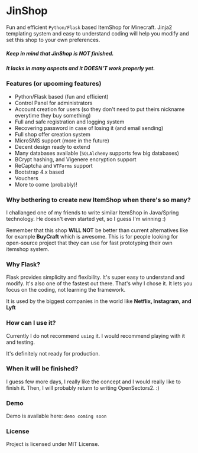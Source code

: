 # JinShop
Fun and efficient `Python/Flask` based ItemShop for Minecraft.
Jinja2 templating system and easy to understand coding will help you
modify and set this shop to your own preferences.

##### Keep in mind that JinShop is NOT finished.

##### It lacks in many aspects and it DOESN'T work properly yet.

### Features (or upcoming features)
- Python/Flask based (fun and efficient)
- Control Panel for administrators
- Account creation for users (so they don't need to put theirs nickname everytime they buy something)
- Full and safe registration and logging system
- Recovering password in case of losing it (and email sending)
- Full shop offer creation system
- MicroSMS support (more in the future)
- Decent design ready to extend
- Many databases available (`SQLAlchemy` supports few big databases)
- BCrypt hashing, and Vigenere encryption support
- ReCaptcha and `WTForms` support
- Bootstrap 4.x based
- Vouchers
- More to come (probably)!

### Why bothering to create new ItemShop when there's so many?
I challanged one of my friends to write similar ItemShop
in Java/Spring technology. He doesn't even started yet, so
I guess I'm winning :)

Remember that this shop **WILL NOT** be better than current
alternatives like for example **BuyCraft** which is awesome.
This is for people looking for open-source project that they can
use for fast prototyping their own itemshop system.

### Why Flask?
Flask provides simplicity and flexibility.
It's super easy to understand and modify.
It's also one of the fastest out there.
That's why I chose it. It lets you focus on the
coding, not learning the framework.

It is used by the biggest companies in the world
like **Netflix, Instagram, and Lyft**

### How can I use it?
Currently I do not recommend `using` it.
I would recommend playing with it and testing.

It's definitely not ready for production.

### When it will be finished?
I guess few more days, I really like the concept
and I would really like to finish it. Then, I will probably
return to writing OpenSectors2. :)

### Demo
Demo is available here: `demo coming soon`

### License
Project is licensed under MIT License.
